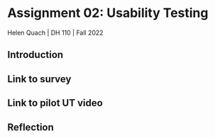 # Assignment 02: Usability Testing
Helen Quach | DH 110 | Fall 2022

## Introduction

## Link to survey

## Link to pilot UT video

## Reflection
